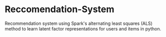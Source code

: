 # Reccomendation-System
Recommendation system using Spark's alternating least squares (ALS) method to learn latent factor representations for users and items in python.
